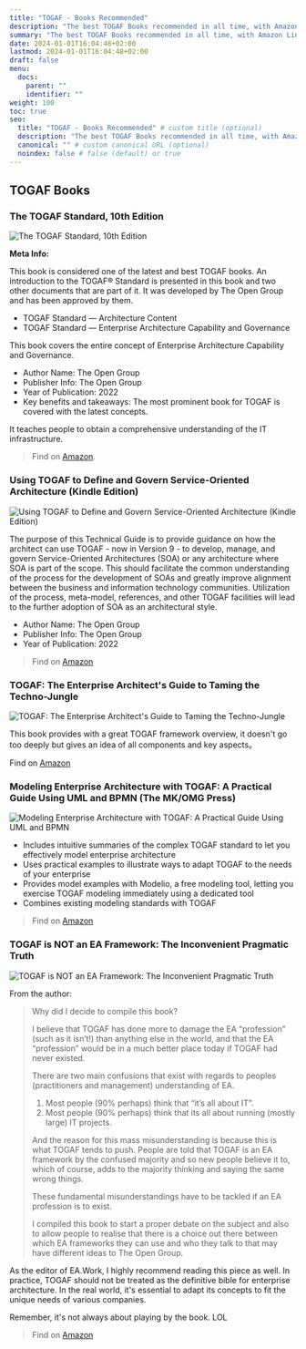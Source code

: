 ```yaml
---
title: "TOGAF - Books Recommended"
description: "The best TOGAF Books recommended in all time, with Amazon Links attached."
summary: "The best TOGAF Books recommended in all time, with Amazon Links attached."
date: 2024-01-01T16:04:48+02:00
lastmod: 2024-01-01T16:04:48+02:00
draft: false
menu:
  docs:
    parent: ""
    identifier: ""
weight: 100
toc: true
seo:
  title: "TOGAF - Books Recommended" # custom title (optional)
  description: "The best TOGAF Books recommended in all time, with Amazon Links attached.." # custom description (recommended)
  canonical: "" # custom canonical URL (optional)
  noindex: false # false (default) or true
---
```


## TOGAF Books

### The TOGAF Standard, 10th Edition

![The TOGAF Standard, 10th Edition](https://cdn.sa.net/2024/02/06/cRMxuz1Ql47i6pY.png)

**Meta Info:**

This book is considered one of the latest and best TOGAF books. An introduction to the TOGAF® Standard is presented in this book and two other documents that are part of it. It was developed by The Open Group and has been approved by them. 

- TOGAF Standard — Architecture Content 
- TOGAF Standard — Enterprise Architecture Capability and Governance 

This book covers the entire concept of Enterprise Architecture Capability and Governance. 

- Author Name: The Open Group 
- Publisher Info: The Open Group 
- Year of Publication: 2022 
- Key benefits and takeaways: The most prominent book for TOGAF is covered with the latest concepts. 

It teaches people to obtain a comprehensive understanding of the IT infrastructure.

> Find on [Amazon](https://www.amazon.com/TOGAF%C2%AE-Standard-10th-Introduction-Concepts-ebook/dp/B09Z72JWFK/ref=sr_1_1?keywords=The+TOGAF+Standard&qid=1707181720&s=digital-text&sr=1-1).

### Using TOGAF to Define and Govern Service-Oriented Architecture (Kindle Edition)

![Using TOGAF to Define and Govern Service-Oriented Architecture (Kindle Edition)](https://cdn.sa.net/2024/02/06/7RwTWONld9oCM3Z.png)

The purpose of this Technical Guide is to provide guidance on how the architect can use TOGAF - now in Version 9 - to develop, manage, and govern Service-Oriented Architectures (SOA) or any architecture where SOA is part of the scope. This should facilitate the common understanding of the process for the development of SOAs and greatly improve alignment between the business and information technology communities. Utilization of the process, meta-model, references, and other TOGAF facilities will lead to the further adoption of SOA as an architectural style.

- Author Name: The Open Group 
- Publisher Info: The Open Group 
- Year of Publication: 2022 

> Find on [Amazon](https://www.amazon.com/Using-Define-Govern-Service-Oriented-Architectures-ebook/dp/B009FXYBHQ)

### TOGAF: The Enterprise Architect's Guide to Taming the Techno-Jungle

![TOGAF: The Enterprise Architect's Guide to Taming the Techno-Jungle](https://cdn.sa.net/2024/02/06/Ljpd3CN62suVHYq.png)

This book provides with a great TOGAF framework overview, it doesn't go too deeply but gives an idea of all components and key aspects。

Find on [Amazon](https://www.amazon.com/TOGAF-Enterprise-Architects-Taming-Techno-Jungle-ebook/dp/B0BZMK5X5Z/ref=sr_1_4?crid=W3I44DGH1KHB&keywords=TOGAF&qid=1707181832&s=digital-text&sprefix=togaf%2Cdigital-text%2C383&sr=1-4)

### Modeling Enterprise Architecture with TOGAF: A Practical Guide Using UML and BPMN (The MK/OMG Press)

![Modeling Enterprise Architecture with TOGAF: A Practical Guide Using UML and BPMN](https://cdn.sa.net/2024/02/06/eOjnxlS5LTrVm8t.png)

- Includes intuitive summaries of the complex TOGAF standard to let you effectively model enterprise architecture
- Uses practical examples to illustrate ways to adapt TOGAF to the needs of your enterprise
- Provides model examples with Modelio, a free modeling tool, letting you exercise TOGAF modeling immediately using a dedicated tool
- Combines existing modeling standards with TOGAF

> Find on [Amazon](https://www.amazon.com/Modeling-Enterprise-Architecture-TOGAF-Practical-ebook/dp/B00LITA17O/ref=sr_1_26?crid=W3I44DGH1KHB&keywords=TOGAF&qid=1707182539&s=digital-text&sprefix=togaf%2Cdigital-text%2C383&sr=1-26)

### TOGAF is NOT an EA Framework: The Inconvenient Pragmatic Truth

![TOGAF is NOT an EA Framework: The Inconvenient Pragmatic Truth](https://cdn.sa.net/2024/02/06/PvIZkGFwjozC9rD.png)

From the author:

> Why did I decide to compile this book?
> 
> I believe that TOGAF has done more to damage the EA “profession” (such as it isn’t!) than anything else in the world, and that the EA “profession” would be in a much better place today if TOGAF had never existed.
> 
> There are two main confusions that exist with regards to peoples (practitioners and management) understanding of EA.
>
> 1) Most people (90% perhaps) think that “it’s all about IT”.
> 2) Most people (90% perhaps) think that its all about running (mostly large) IT projects.
> 
> And the reason for this mass misunderstanding is because this is what TOGAF tends to push. People are told that TOGAF is an EA framework by the confused majority and so new people believe it to, which of course, adds to the majority thinking and saying the same wrong things.
> 
> These fundamental misunderstandings have to be tackled if an EA profession is to exist.
>
> I compiled this book to start a proper debate on the subject and also to allow people to realise that there is a choice out there between which EA frameworks they can use and who they talk to that may have different ideas to The Open Group.

As the editor of EA.Work, I highly recommend reading this piece as well. In practice, TOGAF should not be treated as the definitive bible for enterprise architecture. In the real world, it's essential to adapt its concepts to fit the unique needs of various companies.

Remember, it's not always about playing by the book. LOL

> Find on [Amazon](https://www.amazon.com/TOGAF-NOT-Framework-Inconvenient-Pragmatic-ebook/dp/B07CWGTGHX/ref=sr_1_14?crid=W3I44DGH1KHB&keywords=TOGAF&qid=1707181832&s=digital-text&sprefix=togaf%2Cdigital-text%2C383&sr=1-14)

